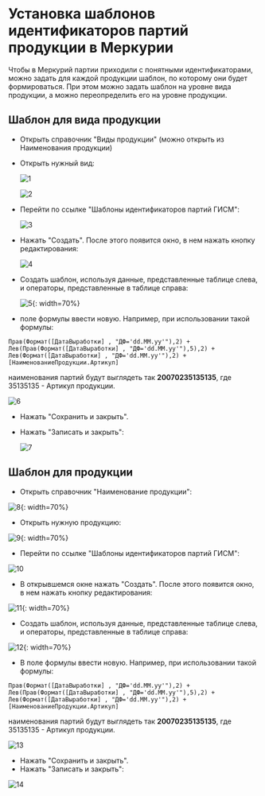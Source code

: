 # Установка шаблонов идентификаторов партий продукции в Меркурии

Чтобы в Меркурий партии приходили с понятными идентификаторами, можно задать для каждой продукции шаблон, по которому они будет формироваться. При этом можно задать шаблон на уровне вида продукции, а можно переопределить его на уровне продукции.

## Шаблон для вида продукции

- Открыть справочник "Виды продукции" (можно открыть из Наименования продукции)

- Открыть нужный вид:

  ![1](TemplatesOfID.assets/1.png)

  ![2](TemplatesOfID.assets/2.png)

- Перейти по ссылке "Шаблоны идентификаторов партий ГИСМ":

  ![3](TemplatesOfID.assets/3.png)

- Нажать "Создать". После этого появится окно, в нем нажать кнопку редактирования:

  ![4](TemplatesOfID.assets/4.png)

- Создать шаблон, используя данные, представленные таблице слева, и операторы, представленные в таблице справа:

  ![5](TemplatesOfID.assets/5.png){: width=70%}

- поле формулы ввести новую. Например, при использовании такой формулы: 

`Прав(Формат([ДатаВыработки] , "ДФ='dd.MM.yy'"),2) + Лев(Прав(Формат([ДатаВыработки] , "ДФ='dd.MM.yy'"),5),2) + Лев(Формат([ДатаВыработки] , "ДФ='dd.MM.yy'"),2) + [НаименованиеПродукции.Артикул]`

наименования партий будут выглядеть так **20070235135135**, где 35135135 - Артикул продукции.

![6](TemplatesOfID.assets/6.png)

- Нажать "Сохранить и закрыть".

- Нажать "Записать и закрыть":

  ![7](TemplatesOfID.assets/7.png)

## Шаблон для продукции

- Открыть справочник "Наименование продукции":

![8](TemplatesOfID.assets/8.png){: width=70%}

- Открыть нужную продукцию:

![9](TemplatesOfID.assets/9.png){: width=70%}

- Перейти по ссылке "Шаблоны идентификаторов партий ГИСМ":

![10](TemplatesOfID.assets/10.png)

- В открывшемся окне нажать "Создать". После этого появится окно, в нем нажать кнопку редактирования:

![11](TemplatesOfID.assets/11.png){: width=70%}

- Создать шаблон, используя данные, представленные таблице слева, и операторы, представленные в таблице справа:

![12](TemplatesOfID.assets/12.png){: width=70%}

- В поле формулы ввести новую. Например, при использовании такой формулы: 

`Прав(Формат([ДатаВыработки] , "ДФ='dd.MM.yy'"),2) + Лев(Прав(Формат([ДатаВыработки] , "ДФ='dd.MM.yy'"),5),2) + Лев(Формат([ДатаВыработки] , "ДФ='dd.MM.yy'"),2) + [НаименованиеПродукции.Артикул]`

наименования партий будут выглядеть так **20070235135135**, где 35135135 - Артикул продукции.

![13](TemplatesOfID.assets/13.png)

- Нажать "Сохранить и закрыть".
- Нажать "Записать и закрыть":

![14](TemplatesOfID.assets/14.png)